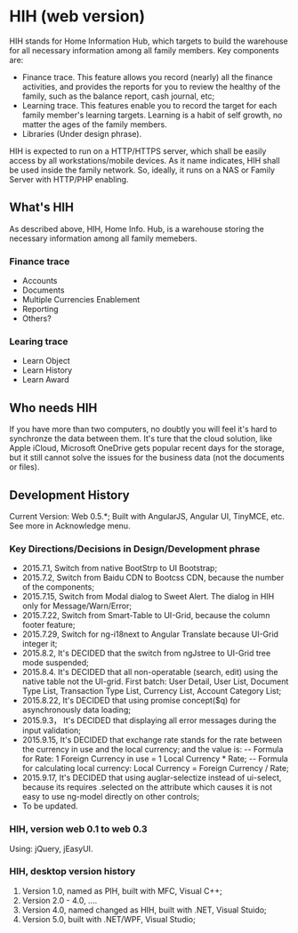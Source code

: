 # HIH (web version)
HIH stands for Home Information Hub, which targets to build the warehouse for all necessary information among all family members. Key components are:
- Finance trace. This feature allows you record (nearly) all the finance activities, and provides the reports for you to review the healthy of the family, such as the balance report, cash journal, etc;
- Learning trace. This features enable you to record the target for each family member's learning targets. Learning is a habit of self growth, no matter the ages of the family members.
- Libraries (Under design phrase). 

HIH is expected to run on a HTTP/HTTPS server, which shall be easily access by all workstations/mobile devices.
As it name indicates, HIH shall be used inside the family network. So, ideally, it runs on a NAS or Family Server with HTTP/PHP enabling.  

## What's HIH
As described above,  HIH, Home Info. Hub, is a warehouse storing the necessary information among all family memebers. 

### Finance trace
- Accounts
- Documents
- Multiple Currencies Enablement
- Reporting
- Others?

### Learing trace
- Learn Object
- Learn History
- Learn Award

## Who needs HIH
If you have more than two computers, no doubtly you will feel it's hard to synchronze the data between them. 
It's ture that the cloud solution, like Apple iCloud, Microsoft OneDrive gets popular recent days for the storage, but it still cannot solve the issues for the business data (not the documents or files).
 

## Development History
Current Version: Web 0.5.*;
Built with AngularJS, Angular UI, TinyMCE, etc. See more in Acknowledge menu.

### Key Directions/Decisions in Design/Development phrase
- 2015.7.1, Switch from native BootStrp to UI Bootstrap;
- 2015.7.2, Switch from Baidu CDN to Bootcss CDN, because the number of the components;
- 2015.7.15, Switch from Modal dialog to Sweet Alert. The dialog in HIH only for Message/Warn/Error; 
- 2015.7.22, Switch from Smart-Table to UI-Grid, because the column footer feature;
- 2015.7.29, Switch for ng-i18next to Angular Translate because UI-Grid integer it;
- 2015.8.2, It's DECIDED that the switch from ngJstree to UI-Grid tree mode suspended;
- 2015.8.4. It's DECIDED that all non-operatable (search, edit) using the native table not the UI-grid. First batch: User Detail, User List, Document Type List, Transaction Type List, Currency List, Account Category List;
- 2015.8.22, It's DECIDED that using promise concept($q) for asynchronously data loading;
- 2015.9.3， It's DECIDED that displaying all error messages during the input validation;
- 2015.9.15, It's DECIDED that exchange rate stands for the rate between the currency in use and the local currency; and the value is:
	-- Formula for Rate: 1 Foreign Currency in use = 1 Local Currency * Rate;
	-- Formula for calculating local currency: Local Currency = Foreign Currency / Rate;	
- 2015.9.17, It's DECIDED that using auglar-selectize instead of ui-select, because its requires .selected on the attribute which causes it is not easy to use ng-model directly on other controls;
- To be updated.

### HIH, version web 0.1 to web 0.3
Using: jQuery, jEasyUI.

### HIH, desktop version history
1. Version 1.0, named as PIH, built with MFC, Visual C++;
2. Version 2.0 - 4.0, ....
3. Version 4.0, named changed as HIH, built with .NET, Visual Stuido;
4. Version 5.0, built with .NET/WPF, Visual Studio;



